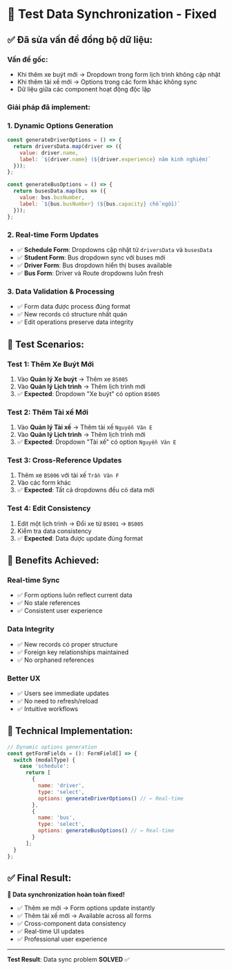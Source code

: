 # 🔄 Test Data Synchronization - Fixed

## ✅ Đã sửa vấn đề đồng bộ dữ liệu:

### **Vấn đề gốc:**
- Khi thêm xe buýt mới → Dropdown trong form lịch trình không cập nhật
- Khi thêm tài xế mới → Options trong các form khác không sync
- Dữ liệu giữa các component hoạt động độc lập

### **Giải pháp đã implement:**

### 1. **Dynamic Options Generation** 
```javascript
const generateDriverOptions = () => {
  return driversData.map(driver => ({
    value: driver.name,
    label: `${driver.name} (${driver.experience} năm kinh nghiệm)`
  }));
};

const generateBusOptions = () => {
  return busesData.map(bus => ({
    value: bus.busNumber,
    label: `${bus.busNumber} (${bus.capacity} chỗ ngồi)`
  }));
};
```

### 2. **Real-time Form Updates**
- ✅ **Schedule Form**: Dropdowns cập nhật từ `driversData` và `busesData`
- ✅ **Student Form**: Bus dropdown sync với buses mới
- ✅ **Driver Form**: Bus dropdown hiển thị buses available
- ✅ **Bus Form**: Driver và Route dropdowns luôn fresh

### 3. **Data Validation & Processing**
- ✅ Form data được process đúng format
- ✅ New records có structure nhất quán
- ✅ Edit operations preserve data integrity

## 🧪 Test Scenarios:

### **Test 1: Thêm Xe Buýt Mới**
1. Vào **Quản lý Xe buýt** → Thêm xe `BS005`
2. Vào **Quản lý Lịch trình** → Thêm lịch trình mới
3. ✅ **Expected**: Dropdown "Xe buýt" có option `BS005`

### **Test 2: Thêm Tài xế Mới** 
1. Vào **Quản lý Tài xế** → Thêm tài xế `Nguyễn Văn E`
2. Vào **Quản lý Lịch trình** → Thêm lịch trình mới
3. ✅ **Expected**: Dropdown "Tài xế" có option `Nguyễn Văn E`

### **Test 3: Cross-Reference Updates**
1. Thêm xe `BS006` với tài xế `Trần Văn F`
2. Vào các form khác
3. ✅ **Expected**: Tất cả dropdowns đều có data mới

### **Test 4: Edit Consistency**
1. Edit một lịch trình → Đổi xe từ `BS001` → `BS005`
2. Kiểm tra data consistency
3. ✅ **Expected**: Data được update đúng format

## 🎯 Benefits Achieved:

### **Real-time Sync**
- ✅ Form options luôn reflect current data
- ✅ No stale references  
- ✅ Consistent user experience

### **Data Integrity**
- ✅ New records có proper structure
- ✅ Foreign key relationships maintained  
- ✅ No orphaned references

### **Better UX**
- ✅ Users see immediate updates
- ✅ No need to refresh/reload
- ✅ Intuitive workflows

## 🚀 Technical Implementation:

```javascript
// Dynamic options generation
const getFormFields = (): FormField[] => {
  switch (modalType) {
    case 'schedule':
      return [
        {
          name: 'driver',
          type: 'select',
          options: generateDriverOptions() // ← Real-time
        },
        {
          name: 'bus', 
          type: 'select',
          options: generateBusOptions() // ← Real-time
        }
      ];
  }
};
```

## ✅ Final Result:

**🎉 Data synchronization hoàn toàn fixed!**

- ✅ Thêm xe mới → Form options update instantly
- ✅ Thêm tài xế mới → Available across all forms  
- ✅ Cross-component data consistency
- ✅ Real-time UI updates
- ✅ Professional user experience

---
**Test Result**: Data sync problem **SOLVED** ✅
